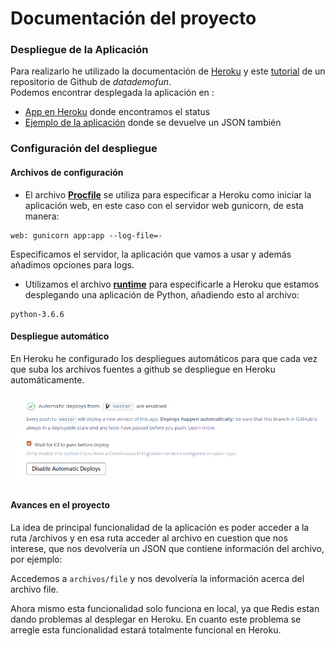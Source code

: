# Documentación del proyecto
### Despliegue de la Aplicación
Para realizarlo he utilizado la documentación de [Heroku](https://dashboard.heroku.com/apps) y este [tutorial](https://github.com/datademofun/heroku-basic-flask) de un repositorio de Github de _datademofun_.  
Podemos encontrar desplegada la aplicación en :
-  [App en Heroku](https://filecnc.herokuapp.com/) donde encontramos el status
-  [Ejemplo de la aplicación](https://filecnc.herokuapp.com/ejemplo) donde se devuelve un JSON también

### Configuración del despliegue

#### Archivos de configuración
- El archivo [**Procfile**](https://github.com/AGCarlos/IV_1819_Proyecto/blob/master/Procfile) se utiliza para especificar a Heroku como iniciar la aplicación web, en este caso con el servidor web gunicorn, de esta manera:  
```
web: gunicorn app:app --log-file=-
```
Especificamos el servidor, la aplicación que vamos a usar y además añadimos opciones para logs.
- Utilizamos el archivo [**runtime**](https://github.com/AGCarlos/IV_1819_Proyecto/blob/master/runtime.txt) para especificarle a Heroku que estamos desplegando una aplicación de Python, añadiendo esto al archivo:  
```
python-3.6.6
```

#### Despliegue automático

En Heroku he configurado los despliegues automáticos para que cada vez que suba los archivos fuentes a github se despliegue en Heroku automáticamente.  

![autoDesploysOnHeroku](../img/autoDep.png)

#### Avances en el proyecto

La idea de  principal funcionalidad de la aplicación es poder acceder a la ruta /archivos y en esa ruta acceder al archivo en cuestion que nos interese, que nos devolvería un JSON que contiene información del archivo, por ejemplo:  

Accedemos a ``archivos/file`` y nos devolvería la información acerca del archivo file.    

Ahora mismo esta funcionalidad solo funciona en local, ya que Redis estan dando problemas al desplegar en Heroku. En cuanto este problema se arregle esta funcionalidad estará totalmente funcional en Heroku.

